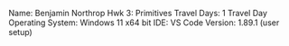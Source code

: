 Name: Benjamin Northrop
Hwk 3: Primitives
Travel Days: 1 Travel Day
Operating System: Windows 11 x64 bit
IDE: VS Code Version: 1.89.1 (user setup)
